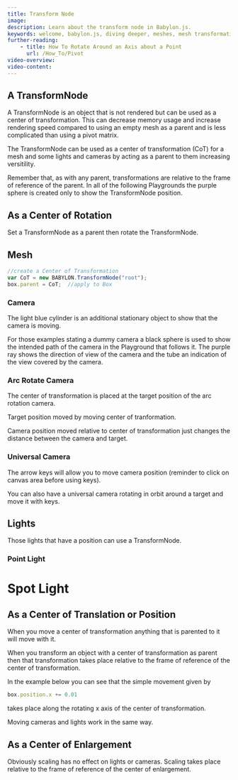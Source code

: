 ```yaml
---
title: Transform Node
image: 
description: Learn about the transform node in Babylon.js.
keywords: welcome, babylon.js, diving deeper, meshes, mesh transformation, transformation, parent, pivot, transform node
further-reading:
    - title: How To Rotate Around an Axis about a Point
      url: /How_To/Pivot
video-overview:
video-content:
---
```


## A TransformNode

A TransformNode is an object that is not rendered but can be used as a center of transformation. This can decrease memory usage and increase rendering speed compared to using an empty mesh as a parent and is less complicated than using a pivot matrix.

The TransformNode can be used as a center of transformation (CoT) for a mesh and some lights and cameras by acting as a parent to them increasing versitility.

Remember that, as with any parent, transformations are relative to the frame of reference of the parent.
In all of the following Playgrounds the purple sphere is created only to show the TransformNode position. 

## As a Center of Rotation

Set a TransformNode as a parent then rotate the TransformNode.

## Mesh

```javascript
//create a Center of Transformation
var CoT = new BABYLON.TransformNode("root"); 
box.parent = CoT;  //apply to Box
```
<Playground id="#2JKA91" title="Center of Transform At Box Center" description="Simple example of the center of transform at a box center." image=""/>
<Playground id="#2JKA91#1" title="Center of Transform Offset" description="Simple example of a center of transform offset." image=""/>
<Playground id="#2JKA91#2" title="Box Rotating about its Local Axes" description="Simple example of a box rotating about its local axes." image=""/>

### Camera 
The light blue cylinder is an additional stationary object to show that the camera is moving.

For those examples stating a dummy camera a black sphere is used to show the intended path of the camera in the Playground that follows it. The purple ray shows the direction of view of the camera and the tube an indication of the view covered by the camera.

### Arc Rotate Camera
The center of transformation is placed at the target position of the arc rotation camera.  
<Playground id="#PP962K#1" title="Rotating Dummy Camera" description="Simple example of a rotating dummy camera." image=""/>
<Playground id="#2JKA91#4" title="Rotating Arc Camera" description="Simple example of a rotating arc camera." image=""/>

Target position moved by moving center of tranformation.  
<Playground id="#PP962K#2" title="Rotating Dummy Camera" description="Simple example of a rotating dummy camera." image=""/>
<Playground id="#2JKA91#5" title="Rotating Arc Camera" description="Simple example of a rotating arc camera." image=""/>

Camera position moved relative to center of transformation just changes the distance between the camera and target.  
<Playground id="#PP962K#3" title="Rotating Dummy Camera" description="Simple example of a rotating dummy camera." image=""/>
<Playground id="#2JKA91#6" title="Rotating Arc Camera" description="Simple example of a rotating arc camera." image=""/>

### Universal Camera
The arrow keys will allow you to move camera position (reminder to click on canvas area before using keys).  
<Playground id="#2JKA91#8" title="Rotating Universal Camera 1" description="Simple example of a rotating universal camera." image=""/>

You can also have a universal camera rotating in orbit around a target and move it with keys.  
<Playground id="#2JKA91#9" title="Rotating Universal Camera 2" description="Simple example of a rotating universal camera." image=""/>

## Lights
Those lights that have a position can use a TransformNode.

### Point Light
<Playground id="#2JKA91#10" title="Rotating Point Light" description="Simple example of a rotating point light." image=""/>

# Spot Light
<Playground id="#2JKA91#11" title="Rotating Spot Light" description="Simple example of a rotating spot light." image=""/>

## As a Center of Translation or Position

When you move a center of transformation anything that is parented to it will move with it.

When you transform an object with a center of transformation as parent then that transformation takes place relative to the frame of reference of the center of transformation. 

In the example below you can see that the simple movement given by

```javascript
box.position.x += 0.01
``` 
takes place along the rotating x axis of the center of transformation.

<Playground id="#2JKA91#12" title="Box Translation" description="Simple example of a box translation." image=""/>

Moving cameras and lights work in the same way.

## As a Center of Enlargement

Obviously scaling has no effect on lights or cameras. Scaling takes place relative to the frame of reference of the center of enlargement.

<Playground id="#2JKA91#13" title="Box Scaling" description="Simple example of box scaling." image=""/> 